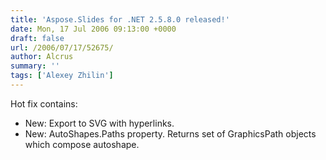```yaml
---
title: 'Aspose.Slides for .NET 2.5.8.0 released!'
date: Mon, 17 Jul 2006 09:13:00 +0000
draft: false
url: /2006/07/17/52675/
author: Alcrus
summary: ''
tags: ['Alexey Zhilin']
---
```


Hot fix contains:  

*   New: Export to SVG with hyperlinks.
*   New: AutoShapes.Paths property. Returns set of GraphicsPath objects which compose autoshape.







